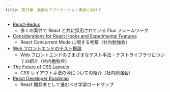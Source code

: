 ```yaml
---
title: 第15章　高度なアプリケーション実装に向けて
---
```


- [React-Redux](https://react-redux.js.org/)
  - 多くの案件で React と共に採用されている Flux フレームワーク
- [Considerations for React Hooks and Experimental Features](https://drive.google.com/file/d/16DKzjh7nHNjEpQa2Orf9AYcV087DFR2E/view?usp=sharing)
  - React Concurrent Mode に関する考察（社内勉強会）
- [Web フロントエンドのテスト概論](https://drive.google.com/file/d/1f0AzH_RxWK4b2u2aP4JcQfJO4utpUfwd/view?usp=sharing)
  - Web フロントエンドのさまざまなテスト手法・テストライブラリについての紹介（社内勉強会）
- [The Future of CSS Layouts](https://drive.google.com/file/d/16fD2uiX35HOoZfM6W1sMMqtGXz5G-Dbm/view?usp=sharing)
  - CSS レイアウト手法の今についての紹介（社内勉強会）
- [React Developer Roadmap](https://roadmap.sh/react)
  - React 開発者として進むべき学習ロードマップ
